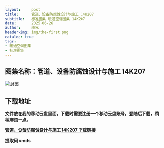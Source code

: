 ```yaml
---
layout:     post
title:      管道、设备防腐蚀设计与施工 14K207
subtitle:   标准图集 暖通空调图集 14K207
date:       2025-06-26
author:     峰兄
header-img: img/the-first.png
catalog: true
tags:
- 暖通空调图集
- 标准图集
---
```

## 图集名称：管道、设备防腐蚀设计与施工 14K207
![封面](https://pic1.imgdb.cn/item/685cbefb58cb8da5c871bceb.jpg)


## 下载地址 ##
**文件放在我的移动云盘里面，下载时需要注册一个移动云盘账号，登陆后下载，稍稍麻烦一点。**  
  
[**管道、设备防腐蚀设计与施工 14K207 下载链接**](https://caiyun.139.com/w/i/2nQQTUMscsHtu)


**提取码 umds**

